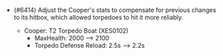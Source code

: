 - (#6414) Adjust the Cooper's stats to compensate for previous changes to its hitbox, which allowed torpedoes to hit it more reliably.
  
  - Cooper: T2 Torpedo Boat (XES0102)
    - MaxHealth: 2000 --> 2100
    - Torpedo Defense Reload: 2.5s --> 2.2s
